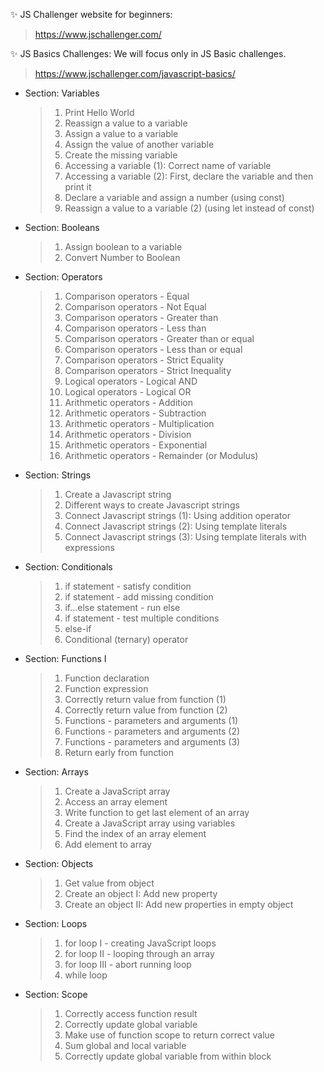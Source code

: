 ✨ JS Challenger website for beginners:
> https://www.jschallenger.com/

✨ JS Basics Challenges:
    We will focus only in JS Basic challenges.
> https://www.jschallenger.com/javascript-basics/

- Section: Variables
    > 1. Print Hello World
    > 2. Reassign a value to a variable
    > 3. Assign a value to a variable
    > 4. Assign the value of another variable
    > 5. Create the missing variable
    > 6. Accessing a variable (1): Correct name of variable
    > 7. Accessing a variable (2): First, declare the variable and then print it
    > 8. Declare a variable and assign a number (using const)
    > 9. Reassign a value to a variable (2) (using let instead of const)

- Section: Booleans
    > 1. Assign boolean to a variable
    > 2. Convert Number to Boolean

- Section: Operators
    > 1. Comparison operators - Equal
    > 2. Comparison operators - Not Equal
    > 3. Comparison operators - Greater than
    > 4. Comparison operators - Less than
    > 5. Comparison operators - Greater than or equal
    > 6. Comparison operators - Less than or equal
    > 7. Comparison operators - Strict Equality
    > 8. Comparison operators - Strict Inequality
    > 9. Logical operators - Logical AND
    > 10. Logical operators - Logical OR
    > 11. Arithmetic operators - Addition
    > 12. Arithmetic operators - Subtraction
    > 13. Arithmetic operators - Multiplication
    > 14. Arithmetic operators - Division
    > 15. Arithmetic operators - Exponential
    > 16. Arithmetic operators - Remainder (or Modulus)

- Section: Strings
    > 1. Create a Javascript string
    > 2. Different ways to create Javascript strings
    > 3. Connect Javascript strings (1): Using addition operator
    > 4. Connect Javascript strings (2): Using template literals
    > 5. Connect Javascript strings (3): Using template literals with expressions

- Section: Conditionals
    > 1. if statement - satisfy condition
    > 2. if statement - add missing condition
    > 3. if...else statement - run else
    > 4. if statement - test multiple conditions
    > 5. else-if
    > 6. Conditional (ternary) operator

- Section: Functions I
    > 1. Function declaration
    > 2. Function expression
    > 3. Correctly return value from function (1)
    > 4. Correctly return value from function (2)
    > 5. Functions - parameters and arguments (1)
    > 6. Functions - parameters and arguments (2)
    > 7. Functions - parameters and arguments (3)
    > 8. Return early from function

- Section: Arrays
    > 1. Create a JavaScript array
    > 2. Access an array element
    > 3. Write function to get last element of an array
    > 4. Create a JavaScript array using variables
    > 5. Find the index of an array element
    > 6. Add element to array

- Section: Objects
    > 1. Get value from object
    > 2. Create an object I: Add new property
    > 3. Create an object II: Add new properties in empty object

- Section: Loops
    > 1. for loop I - creating JavaScript loops
    > 2. for loop II - looping through an array
    > 3. for loop III - abort running loop
    > 4. while loop

- Section: Scope
    > 1. Correctly access function result
    > 2. Correctly update global variable
    > 3. Make use of function scope to return correct value
    > 4. Sum global and local variable
    > 5. Correctly update global variable from within block